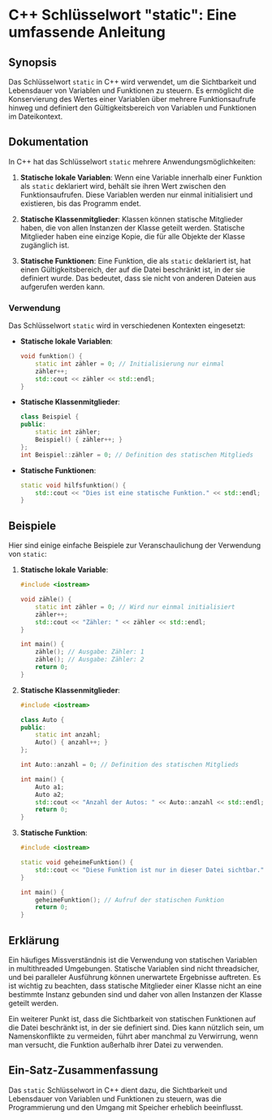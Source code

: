<!--
Meta Description: # C++ Schlüsselwort "static": Eine umfassende Anleitung ## Synopsis Das Schlüsselwort `static` in C++ wird verwendet, um die Sichtbarkeit und Lebensda...
Meta Keywords: static, statische, die, zähler, und
-->

# C++ Schlüsselwort "static": Eine umfassende Anleitung

## Synopsis
Das Schlüsselwort `static` in C++ wird verwendet, um die Sichtbarkeit und Lebensdauer von Variablen und Funktionen zu steuern. Es ermöglicht die Konservierung des Wertes einer Variablen über mehrere Funktionsaufrufe hinweg und definiert den Gültigkeitsbereich von Variablen und Funktionen im Dateikontext.

## Dokumentation
In C++ hat das Schlüsselwort `static` mehrere Anwendungsmöglichkeiten:

1. **Statische lokale Variablen**: Wenn eine Variable innerhalb einer Funktion als `static` deklariert wird, behält sie ihren Wert zwischen den Funktionsaufrufen. Diese Variablen werden nur einmal initialisiert und existieren, bis das Programm endet.

2. **Statische Klassenmitglieder**: Klassen können statische Mitglieder haben, die von allen Instanzen der Klasse geteilt werden. Statische Mitglieder haben eine einzige Kopie, die für alle Objekte der Klasse zugänglich ist.

3. **Statische Funktionen**: Eine Funktion, die als `static` deklariert ist, hat einen Gültigkeitsbereich, der auf die Datei beschränkt ist, in der sie definiert wurde. Das bedeutet, dass sie nicht von anderen Dateien aus aufgerufen werden kann.

### Verwendung
Das Schlüsselwort `static` wird in verschiedenen Kontexten eingesetzt:

- **Statische lokale Variablen**:
  ```cpp
  void funktion() {
      static int zähler = 0; // Initialisierung nur einmal
      zähler++;
      std::cout << zähler << std::endl;
  }
  ```

- **Statische Klassenmitglieder**:
  ```cpp
  class Beispiel {
  public:
      static int zähler;
      Beispiel() { zähler++; }
  };
  int Beispiel::zähler = 0; // Definition des statischen Mitglieds
  ```

- **Statische Funktionen**:
  ```cpp
  static void hilfsfunktion() {
      std::cout << "Dies ist eine statische Funktion." << std::endl;
  }
  ```

## Beispiele
Hier sind einige einfache Beispiele zur Veranschaulichung der Verwendung von `static`:

1. **Statische lokale Variable**:
   ```cpp
   #include <iostream>

   void zähle() {
       static int zähler = 0; // Wird nur einmal initialisiert
       zähler++;
       std::cout << "Zähler: " << zähler << std::endl;
   }

   int main() {
       zähle(); // Ausgabe: Zähler: 1
       zähle(); // Ausgabe: Zähler: 2
       return 0;
   }
   ```

2. **Statische Klassenmitglieder**:
   ```cpp
   #include <iostream>

   class Auto {
   public:
       static int anzahl;
       Auto() { anzahl++; }
   };

   int Auto::anzahl = 0; // Definition des statischen Mitglieds

   int main() {
       Auto a1;
       Auto a2;
       std::cout << "Anzahl der Autos: " << Auto::anzahl << std::endl; // Ausgabe: Anzahl der Autos: 2
       return 0;
   }
   ```

3. **Statische Funktion**:
   ```cpp
   #include <iostream>

   static void geheimeFunktion() {
       std::cout << "Diese Funktion ist nur in dieser Datei sichtbar." << std::endl;
   }

   int main() {
       geheimeFunktion(); // Aufruf der statischen Funktion
       return 0;
   }
   ```

## Erklärung
Ein häufiges Missverständnis ist die Verwendung von statischen Variablen in multithreaded Umgebungen. Statische Variablen sind nicht threadsicher, und bei paralleler Ausführung können unerwartete Ergebnisse auftreten. Es ist wichtig zu beachten, dass statische Mitglieder einer Klasse nicht an eine bestimmte Instanz gebunden sind und daher von allen Instanzen der Klasse geteilt werden.

Ein weiterer Punkt ist, dass die Sichtbarkeit von statischen Funktionen auf die Datei beschränkt ist, in der sie definiert sind. Dies kann nützlich sein, um Namenskonflikte zu vermeiden, führt aber manchmal zu Verwirrung, wenn man versucht, die Funktion außerhalb ihrer Datei zu verwenden.

## Ein-Satz-Zusammenfassung
Das `static` Schlüsselwort in C++ dient dazu, die Sichtbarkeit und Lebensdauer von Variablen und Funktionen zu steuern, was die Programmierung und den Umgang mit Speicher erheblich beeinflusst.